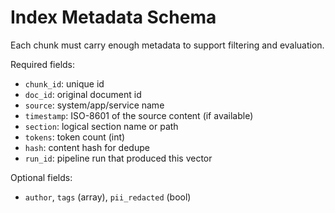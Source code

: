 # Index Metadata Schema

Each chunk must carry enough metadata to support filtering and evaluation.

Required fields:
- `chunk_id`: unique id
- `doc_id`: original document id
- `source`: system/app/service name
- `timestamp`: ISO-8601 of the source content (if available)
- `section`: logical section name or path
- `tokens`: token count (int)
- `hash`: content hash for dedupe
- `run_id`: pipeline run that produced this vector

Optional fields:
- `author`, `tags` (array), `pii_redacted` (bool)
